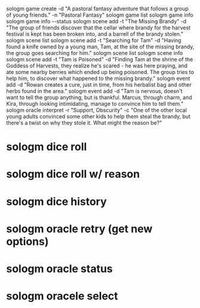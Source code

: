 sologm game create -d "A pastoral fantasy adventure that follows a group of young friends." -n "Pastoral Fantasy"
sologm game list
sologm game info
sologm game info --status
sologm scene add -t "The Missing Brandy" -d "The group of friends discover that the cellar where brandy for the harvest festival is kept has been broken into, and a barrell of the brandy stolen."
sologm scene list
sologm scene add -t "Searching for Tam" -d "Having found a knife owned by a young man, Tam, at the site of the missing brandy, the group goes searching for him."
sologm scene list
sologm scene info
sologm scene add -t "Tam is Poisoned" -d "Finding Tam at the shrine of the Goddess of Harvests, they realize he's scared - he was here praying, and ate some nearby berries which ended up being poisoned. The group tries to help him, to discover what happened to the missing brandy."
sologm event add -d "Rowan creates a cure, just in time, from his herbalist bag and other herbs found in the area."
sologm event add -d "Tam is nervous, doesn't want to tell the group anything, but is thankful. Marcus, through charm, and Kira, through looking intimidating, manage to convince him to tell them."
sologm oracle interpret -r "Support, Obscurity" -c "One of the other local young adults convinced some other kids to help them steal the brandy, but there's a twist on why they stole it. What might the reason be?"


# sologm dice roll
# sologm dice roll w/ reason
# sologm dice history
# sologm oracle retry (get new options)
# sologm oracle status
# sologm oracele select
